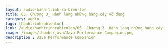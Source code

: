 ```yaml
---
layout: audio-hanh-trinh-ra-bien-lon
title: 05. Chương 3_ Hành lang những hàng cây vô dụng
category: audio
tags: [hanhtrinhrabienlon]
link: /audio/hanhtrinhrabienlon/05. Chương 3_ Hành lang những hàng cây vô dụng.mp3 
image: /images/thumbs/java/Java Performance Companion.png
description : Java Performance Companion 
---
```












